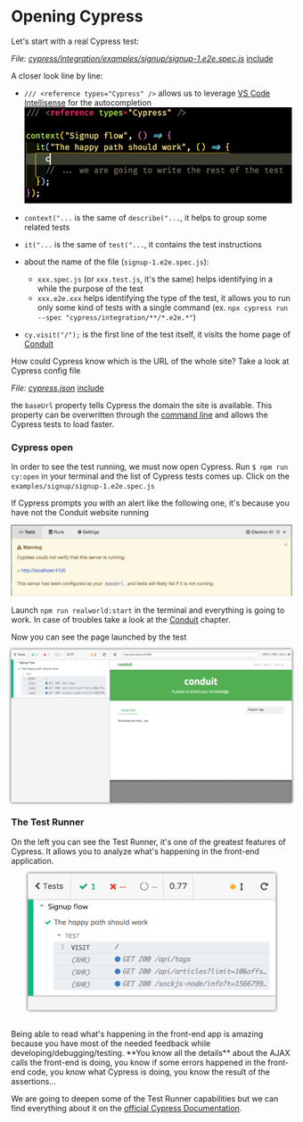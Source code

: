 # Opening Cypress

Let's start with a real Cypress test:

<i>File: <a href="../cypress/integration/examples/signup/signup-1.e2e.spec.js" target="_blank">cypress/integration/examples/signup/signup-1.e2e.spec.js</a></i>
[include](../cypress/integration/examples/signup/signup-1.e2e.spec.js)

A closer look line by line:

- `/// <reference types="Cypress" />` allows us to leverage [VS Code Intellisense](https://code.visualstudio.com/docs/editor/intellisense) for the autocompletion
  <img src="../assets/gifs/reference-types-cypress.gif" alt="VSCode Intellisense"/>

- `context("...` is the same of `describe("...`, it helps to group some related tests

- `it("...` is the same of `test("...`, it contains the test instructions

- about the name of the file (`signup-1.e2e.spec.js`):

  - `xxx.spec.js` (or `xxx.test.js`, it's the same) helps identifying in a while the purpose of the test
  - `xxx.e2e.xxx` helps identifying the type of the test, it allows you to run only some kind of tests with a single command (ex. `npx cypress run --spec "cypress/integration/**/*.e2e.*"`)

- `cy.visit("/");` is the first line of the test itself, it visits the home page of [Conduit](the-realworld-project.md)

How could Cypress know which is the URL of the whole site? Take a look at Cypress config file

<i>File: <a href="../cypress.json" target="_blank">cypress.json</a></i>
[include](../cypress.json)

the `baseUrl` property tells Cypress the domain the site is available. This property can be overwritten through the [command line](https://docs.cypress.io/guides/references/configuration.html#Command-Line) and allows the Cypress tests to load faster.

### Cypress open

In order to see the test running, we must now open Cypress. Run `$ npm run cy:open` in your terminal and the list of Cypress tests comes up. Click on the `examples/signup/signup-1.e2e.spec.js`

If Cypress prompts you with an alert like the following one, it's because you have not the Conduit website running

<!-- TODO: take a look at the image below that does not work -->

<img src="../assets/images/cypress-no-working-website.png" alt="Cypress tells that the website is not running"/>

Launch `npm run realworld:start` in the terminal and everything is going to work. In case of troubles take a look at the [Conduit](the-realworld-project.md) chapter.

Now you can see the page launched by the test

<!-- TODO: replicate the same shadow of the below mac screenshot -->

<img src="../assets/images/cypress-signup-conduit.png" alt="Cypress Conduit" style="box-shadow: 0px 0px 5px 0px rgba(0,0,0,0.75);"/>

### The Test Runner

On the left you can see the Test Runner, it's one of the greatest features of Cypress. It allows you to analyze what's happening in the front-end application.

<div>
  <img src="../assets/images/test-runner.png" alt="The Test Runner" style="box-shadow: 0px 0px 5px 0px rgba(0,0,0,0.75); display: block; margin-left: auto; margin-right: auto;"/>
</div>
<br /><br />
Being able to read what's happening in the front-end app is amazing because you have most of the needed feedback while developing/debugging/testing. **You know all the details** about the AJAX calls the front-end is doing, you know if some errors happened in the front-end code, you know what Cypress is doing, you know the result of the assertions...

We are going to deepen some of the Test Runner capabilities but we can find everything about it on the [official Cypress Documentation](https://docs.cypress.io/guides/core-concepts/test-runner.html#Running-Experiments).
